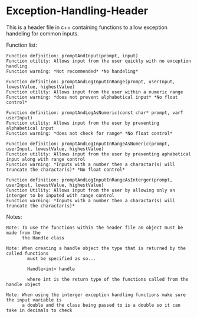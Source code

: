 # Exception-Handling-Header
This is a header file in c++ containing functions to allow exception handeling for common inputs.

Function list:

	Function definition: promptAndInput(prompt, input)
	Function utility: Allows input from the user quickly with no exception handling 
	Function warning: *Not recommended* *No handeling*

	Function definition: promptAndLogInputInRange(prompt, userInput, lowestValue, highestValue)
	Function utility: Allows input from the user within a numeric range 
	Function warning: *does not prevent alphabetical input* *No float control*

	Function definition: promptAndLogAsNumeric(const char* prompt, varT userInput)
	Function utility: Allows input from the user by preventing alphabetical input
	Function warning: *does not check for range* *No float control*

	Function definition: promptAndLogInputInRangeAsNumeric(prompt, userInput, lowestValue, highestValue)
	Function utility: Allows input from the user by preventing aphabetical input along with range control
	Function warning: *Inputs with a number then a charactar(s) will truncate the charactar(s)* *No float control*

	Function definition: promptAndLogInputInRangeAsInterger(prompt, userInput, lowestValue, highestValue)
	Function Utility: Allows input from the user by allowing only an interger to be inputed with range control
	Function warning: *Inputs with a number then a charactar(s) will truncate the charactar(s)*

Notes:

	Note: To use the functions within the header file an object must be made from the 
	      the Handle class

	Note: When creating a handle object the type that is returned by the called functions 
			must be specified as so...

			Handle<int> handle

			where int is the return type of the functions called from the handle object
	
	Note: When using the interger exception handling functions make sure the input variable is
	      a double and the class being passed to is a double so it can take in decimals to check
